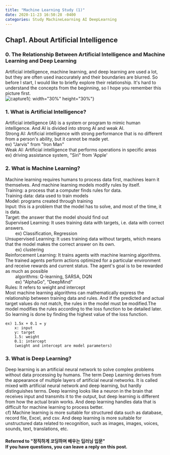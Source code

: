 ```yaml
---
title: "Machine Learning Study (1)"
date: 2020-11-23 16:50:28 -0400
categories: Study MachineLearning AI DeepLearning
---
```


## Chap1. About Artificial Intelligence
### 0. The Relationship Between Artificial Intelligence and Machine Learning and Deep Learning
Artificial intelligence, machine learning, and deep learning are used a lot, but they are often used inaccurately and their boundaries are blurred. So before I start, I would like to briefly explore their relationship. It's hard to understand the concepts from the beginning, so I hope you remember this picture first.  
![capture1](https://user-images.githubusercontent.com/38805855/100973006-2271ce80-357d-11eb-943d-4a848cb4ec92.PNG){: width="30%" height="30%"}


### 1. What is Artificial Intelligence?
Artificial intelligence (AI) is a system or program to mimic human intelligence. And AI is divided into strong AI and weak AI.  
Strong AI: Artificial intelligence with strong performance that is no different from a person's ability, but it cannot be made yet.  
ex) "Jarvis" from "Iron Man"  
Weak AI: Artificial intelligence that performs operations in specific areas  
ex) driving assistance system, "Siri" from 'Apple'


### 2. What is Machine Learning?
Machine learning requires humans to process data first, machines learn it themselves. And machine learning models modify rules by itself.  
Training: a process that a computer finds rules for data.  
Training data: data used to train models  
Model: programs created through training  
Input: this is a problem that the model has to solve, and most of the time, it is data.  
Target: the answer that the model should find out  
Supervised Learning: It uses training data with targets, i.e. data with correct answers.  
&nbsp;&nbsp;&nbsp;&nbsp;&nbsp;&nbsp;&nbsp;&nbsp;ex) Classification, Regression  
Unsupervised Learning: It uses training data without targets, which means that the model makes the correct answer on its own.  
&nbsp;&nbsp;&nbsp;&nbsp;&nbsp;&nbsp;&nbsp;&nbsp;ex) clustering  
Reinforcement Learning: It trains agents with machine learning algorithms. The trained agents perform actions optimized for a particular environment and receive rewards and current status. The agent's goal is to be rewarded as much as possible  
&nbsp;&nbsp;&nbsp;&nbsp;&nbsp;&nbsp;&nbsp;&nbsp;algorithms: Q-learning, SARSA, DQN  
&nbsp;&nbsp;&nbsp;&nbsp;&nbsp;&nbsp;&nbsp;&nbsp;ex) "AlphaGo", "DeepMind"  
Rules: It refers to weight and intercept  
Most machine learning algorithms can mathematically express the relationship between training data and rules. And if the predicted and actual target values do not match, the rules in the model must be modified.The model modifies the rules according to the loss function to be detailed later. So learning is done by finding the highest value of the loss function.
```
ex) 1.5x + 0.1 = y
    x: input
    y: target
    1.5: weight
    0.1: intercept
    (weight and intercept are model parameters)
```


### 3. What is Deep Learning?
Deep learning is an artificial neural network to solve complex problems without data processing by humans. The term Deep Learning derives from the appearance of multiple layers of artificial neural networks. It is called mixed with artificial neural network and deep learning, but hardly distinguishes terms. Deep learning looks like a neuron in the brain that receives input and transmits it to the output, but deep learning is different from how the actual brain works. And deep learning handles data that is difficult for machine learning to process better.  
cf) Machine learning is more suitable for structured data such as database, record file, Excel, and csv. And deep learning is more suitable for unstructured data related to recognition, such as images, images, voices, sounds, text, translations, etc.


#### Referred to "정직하게 코딩하며 배우는 딥러닝 입문"<br/>If you have questions, you can leave a reply on this post.
